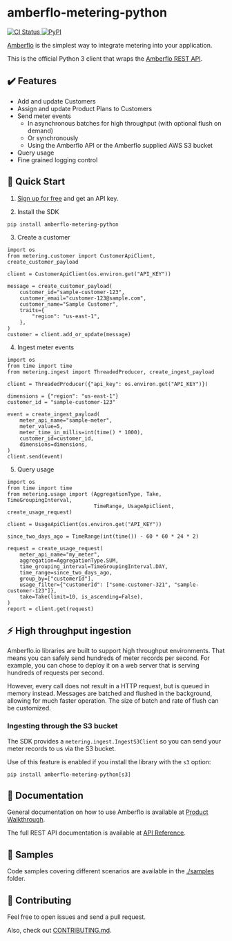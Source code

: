 # amberflo-metering-python

<p>
    <a href="https://github.com/amberflo/metering-python/actions">
        <img alt="CI Status" src="https://github.com/amberflo/metering-python/actions/workflows/tests.yml/badge.svg?branch=part-5-reorganize-tests-samples">
    </a>
    <a href="https://pypi.org/project/amberflo-metering-python/">
        <img alt="PyPI" src="https://img.shields.io/pypi/v/amberflo-metering-python">
    </a>
</p>

[Amberflo](https://amberflo.io) is the simplest way to integrate metering into your application.

This is the official Python 3 client that wraps the [Amberflo REST API](https://docs.amberflo.io/docs).

## :heavy_check_mark: Features

- Add and update Customers
- Assign and update Product Plans to Customers
- Send meter events
    - In asynchronous batches for high throughput (with optional flush on demand)
    - Or synchronously
    - Using the Amberflo API or the Amberflo supplied AWS S3 bucket
- Query usage
- Fine grained logging control

## :rocket: Quick Start

1. [Sign up for free](https://ui.amberflo.io/) and get an API key.

2. Install the SDK

```
pip install amberflo-metering-python
```

3. Create a customer

```python3
import os
from metering.customer import CustomerApiClient, create_customer_payload

client = CustomerApiClient(os.environ.get("API_KEY"))

message = create_customer_payload(
    customer_id="sample-customer-123",
    customer_email="customer-123@sample.com",
    customer_name="Sample Customer",
    traits={
        "region": "us-east-1",
    },
)
customer = client.add_or_update(message)
```

4. Ingest meter events

```python3
import os
from time import time
from metering.ingest import ThreadedProducer, create_ingest_payload

client = ThreadedProducer({"api_key": os.environ.get("API_KEY")})

dimensions = {"region": "us-east-1"}
customer_id = "sample-customer-123"

event = create_ingest_payload(
    meter_api_name="sample-meter",
    meter_value=5,
    meter_time_in_millis=int(time() * 1000),
    customer_id=customer_id,
    dimensions=dimensions,
)
client.send(event)
```

5. Query usage

```python3
import os
from time import time
from metering.usage import (AggregationType, Take, TimeGroupingInterval,
                            TimeRange, UsageApiClient, create_usage_request)

client = UsageApiClient(os.environ.get("API_KEY"))

since_two_days_ago = TimeRange(int(time()) - 60 * 60 * 24 * 2)

request = create_usage_request(
    meter_api_name="my_meter",
    aggregation=AggregationType.SUM,
    time_grouping_interval=TimeGroupingInterval.DAY,
    time_range=since_two_days_ago,
    group_by=["customerId"],
    usage_filter={"customerId": ["some-customer-321", "sample-customer-123"]},
    take=Take(limit=10, is_ascending=False),
)
report = client.get(request)
```

## :zap: High throughput ingestion

Amberflo.io libraries are built to support high throughput environments. That
means you can safely send hundreds of meter records per second. For example,
you can chose to deploy it on a web server that is serving hundreds of requests
per second.

However, every call does not result in a HTTP request, but is queued in memory
instead. Messages are batched and flushed in the background, allowing for much
faster operation. The size of batch and rate of flush can be customized.

### Ingesting through the S3 bucket

The SDK provides a `metering.ingest.IngestS3Client` so you can send your meter
records to us via the S3 bucket.

Use of this feature is enabled if you install the library with the `s3` option:
```
pip install amberflo-metering-python[s3]
```

## :book: Documentation

General documentation on how to use Amberflo is available at [Product Walkthrough](https://docs.amberflo.io/docs/product-walkthrough).

The full REST API documentation is available at [API Reference](https://docs.amberflo.io/reference).

## :scroll: Samples

Code samples covering different scenarios are available in the [./samples](https://github.com/amberflo/metering-python/blob/main/samples/README.md) folder.

## :construction_worker: Contributing

Feel free to open issues and send a pull request.

Also, check out [CONTRIBUTING.md](https://github.com/amberflo/metering-python/blob/main/CONTRIBUTING.md).
